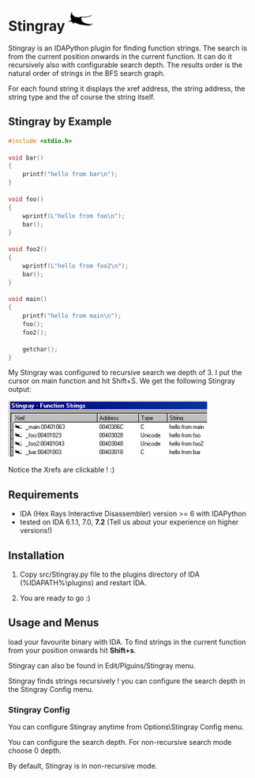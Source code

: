 

# Stingray ![](images/Stingray.png)

Stingray is an IDAPython plugin for finding function strings. The search is from the current position onwards in the current function.
It can do it recursively also with configurable search depth. 
The results order is the natural order of strings in the BFS search graph. 

For each found string it displays the xref address, the string address, 
the string type and the of course the string itself.

## Stingray by Example

```C
#include <stdio.h>

void bar()
{
	printf("hello from bar\n");
}

void foo()
{
	wprintf(L"hello from foo\n");
	bar();
}

void foo2()
{
	wprintf(L"hello from foo2\n");
	bar();
}

void main()
{
	printf("hello from main\n");
	foo();
	foo2();

	getchar();
}
```

My Stingray was configured to recursive search we depth of 3.
I put the cursor on main function and hit Shift+S.
We get the following Stingray output:

![Example Output](examples/images/example_0_output.png)

Notice the Xrefs are clickable !
:)

## Requirements

- IDA (Hex Rays Interactive Disassembler) version >= 6 with IDAPython
- tested on IDA 6.1.1, 7.0, **7.2**
(Tell us about your experience on higher versions!)

## Installation

1. Copy src/Stingray.py file to the plugins directory of IDA (%IDAPATH%\plugins) 
and restart IDA.

2. You are ready to go :)

## Usage and Menus

load your favourite binary with IDA. 
To find strings in the current function from your position onwards 
hit **Shift+s**.

Stingray can also be found in Edit/Plguins/Stingray menu.

Stingray finds strings recursively ! you can configure the search depth in
the Stingray Config menu.

### Stingray Config

You can configure Stingray anytime from Options\Stingray Config menu.

You can configure the search depth. For non-recursive search mode
choose 0 depth.

By default, Stingray is in non-recursive mode.
